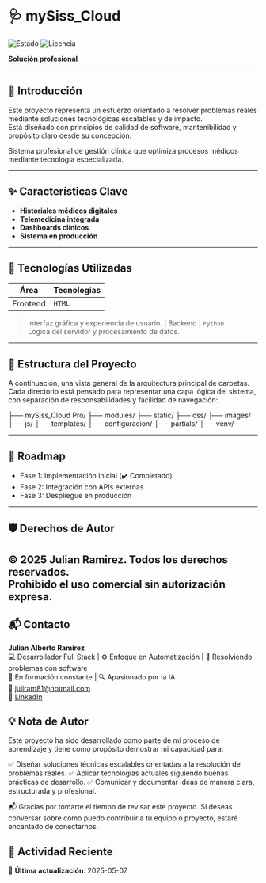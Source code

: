 # 🩺 mySiss_Cloud   
![Estado](https://img.shields.io/badge/ESTADO-EN%20DESARROLLO-yellow) ![Licencia](https://img.shields.io/badge/LICENCIA-PROPIETARIO-red)  

**Solución profesional**  

---

## 📌 Introducción  
Este proyecto representa un esfuerzo orientado a resolver problemas reales mediante soluciones tecnológicas escalables y de impacto.  
Está diseñado con principios de calidad de software, mantenibilidad y propósito claro desde su concepción.  

Sistema profesional de gestión clínica que optimiza procesos médicos mediante tecnología especializada.  

---

## ✨ Características Clave  
- **Historiales médicos digitales**
- **Telemedicina integrada**
- **Dashboards clínicos**
- **Sistema en producción**  

---

## 🚀 Tecnologías Utilizadas  
| Área       | Tecnologías |
|------------|-------------|
| Frontend | `HTML`  
> Interfaz gráfica y experiencia de usuario.
| Backend | `Python`  
> Lógica del servidor y procesamiento de datos.
  

---

## 📂 Estructura del Proyecto  
A continuación, una vista general de la arquitectura principal de carpetas.  
Cada directorio está pensado para representar una capa lógica del sistema, con separación de responsabilidades y facilidad de navegación:  

├── mySiss_Cloud Pro/
    ├── modules/
    ├── static/
        ├── css/
        ├── images/
        ├── js/
    ├── templates/
        ├── configuracion/
        ├── partials/
    ├── venv/

---

## 🎯 Roadmap  
- Fase 1: Implementación inicial (✔️ Completado)  
- Fase 2: Integración con APIs externas  
- Fase 3: Despliegue en producción  

---

## 🛡️ Derechos de Autor  
© 2025 Julian Ramirez. Todos los derechos reservados.  
Prohibido el uso comercial sin autorización expresa.
---

## 📬 Contacto  
**Julian Alberto Ramirez**  
💻 Desarrollador Full Stack | ⚙️ Enfoque en Automatización | 🧩 Resolviendo problemas con software  
🚀 En formación constante | 🔍 Apasionado por la IA  
📧 [juliram81@hotmail.com](mailto:juliram81@hotmail.com)  
🔗 [LinkedIn](https://linkedin.com/in/julianramirezc)  

## 💡 Nota de Autor
Este proyecto ha sido desarrollado como parte de mi proceso de aprendizaje y tiene como propósito demostrar mi capacidad para:

✅ Diseñar soluciones técnicas escalables orientadas a la resolución de problemas reales.
✅ Aplicar tecnologías actuales siguiendo buenas prácticas de desarrollo.
✅ Comunicar y documentar ideas de manera clara, estructurada y profesional.

📬 Gracias por tomarte el tiempo de revisar este proyecto. Si deseas conversar sobre cómo puedo contribuir a tu equipo o proyecto, estaré encantado de conectarnos.

## 📅 Actividad Reciente
🔹 **Última actualización**: 2025-05-07  
